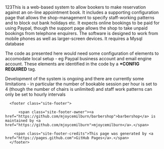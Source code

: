 <p>123This is a web-based system to allow bookers to make reservation against an on-line appointment book. It includes a supporting configuration page that allows the shop-management to specify staff-working patterns and to block out bank holidays etc. It expects online bookings to be paid for using Paypal, though the support page allows the shop to take unpaid bookings from telephone enquirers. The software is designed to work from mobile phones as well as larger-screen devices. It requires a Mysql database</p>

<p>The code as presented here would need some configuration of elements to accomodate local setup - eg Paypal business account and email engine account. These elements are identified in the code by a <strong>*CONFIG REQUIRED</strong> tag.</p>

<p>Development of the system is ongoing and there are currently some limitations - in particular the number of bookable session per hour is set to 4 (though the number of chairs is unlimited) and staff work patterns can only be set to hourly intervals</p>


      <footer class="site-footer">
        
          <span class="site-footer-owner"><a href="https://github.com/mjoycemilburn/barbershop">barbershop</a> is maintained by <a href="https://github.com/mjoycemilburn">mjoycemilburn</a>.</span>
        
        <span class="site-footer-credits">This page was generated by <a href="https://pages.github.com">GitHub Pages</a>.</span>
      </footer>
